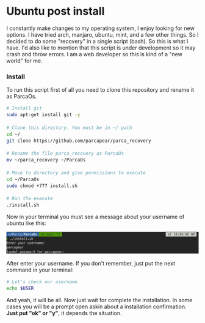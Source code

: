 # Ubuntu post install

I constantly make changes to my operating system, I enjoy looking for new options. I have tried arch, manjaro, ubuntu, mint, and a few other things. So I decided to do some "recovery" in a single script (bash). So this is what I have. I'd also like to mention that this script is under development so it may crash and throw errors. I am a web developer so this is kind of a "new world" for me.

### Install

To run this script first of all you need to clone this repository and rename it as ParcaOs.

```bash
# Install git
sudo apt-get install git -y

# Clone this directory. You must be in ~/ path
cd ~/
git clone https://github.com/parcapear/parca_recovery

# Rename the file parca_recovery as ParcaOs
mv ~/parca_recovery ~/ParcaOs

# Move to directory and give permissions to execute
cd ~/ParcaOs
sudo chmod +777 install.sh

# Run the execute
./install.sh
```

Now in your terminal you must see a message about your username of ubuntu like this:

![terminal-image](/Media/terminal-info.png)

After enter your username. If you don't remember, just put the next command in your terminal:

```bash
# Let's check our username
echo $USER
```

And yeah, it will be all. Now just wait for complete the installation. In some cases you will be a prompt open askin about a installation confirmation. **Just put "ok" or "y"**, it depends the situation.